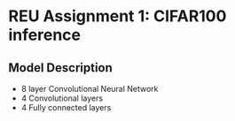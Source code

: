# REU Assignment 1: CIFAR100 inference

## Model Description
- 8 layer Convolutional Neural Network
- 4 Convolutional layers
- 4 Fully connected layers
